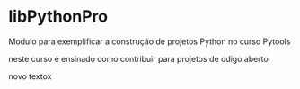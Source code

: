# libPythonPro
Modulo para exemplificar a construção de projetos Python no curso Pytools

neste curso é ensinado como contribuir para projetos de odigo aberto

novo textox